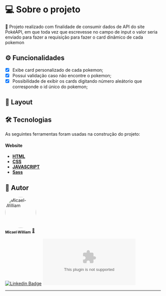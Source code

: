 <h1>💻 Sobre o projeto</h1>

🚀 Projeto realizado com finalidade de consumir dados de API do site PokéAPI, em que toda vez que escrevesse no campo de input o valor seria enviado para fazer a requisição para fazer o card dinâmico de cada pokemon

## ⚙️ Funcionalidades

- [x] Exibe card personalizado de cada pokemon;
- [x] Possui validação caso não encontre o pokemon;
- [x] Possibilidade de exibir os cards digitando número aleátorio que corresponde o id único do pokemon;

## 🎨 Layout



## 🛠 Tecnologias

As seguintes ferramentas foram usadas na construção do projeto:

#### **Website**

- **[HTML](https://developer.mozilla.org/pt-BR/docs/Web/HTML)**
- **[CSS](https://developer.mozilla.org/pt-BR/docs/Web/CSS)**
- **[JAVASCRIPT](https://www.javascript.com/)**
- **[Sass](https://sass-lang.com/)**



## 🦸 Autor

<a href="https://www.instagram.com/ncode.io/">
 <img style="border-radius: 50%;" src="" width="100px;" alt="Micael-William"/>
 <br />
 <sub><b>Micael William</b></sub></a> <a href="https://bit.ly/Linkedin-Micael-William" title="perfil">🚀</a>
 <br />

[![Linkedin Badge](https://img.shields.io/badge/-Micael-William?style=flat-square&logo=Linkedin&logoColor=white&link=https://bit.ly/Linkedin-Micael-William)](https://bit.ly/Linkedin-Micael-William)
[![Gmail Badge](https://img.shields.io/badge/-mw931991@gmail.com?style=flat-square&logo=Gmail&logoColor=white&link=mailto:mw931991@gmail.com)](mailto:mw931991@gmail.com)

---

